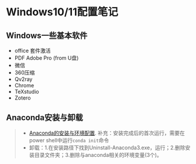 # Windows10/11配置笔记

## Windows一些基本软件
* office 套件激活
* PDF Adobe Pro (from U盘)
* 微信
* 360压缩
* Qv2ray
* Chrome
* TeXstudio
* Zotero

## Anaconda安装与卸载

>* [Anaconda的安装与环境配置](https://blog.csdn.net/qq_42324086/article/details/108868009). 补充：安装完成后的首次运行，需要在power shell中运行`conda init`命令
>* 卸载：1.在安装路径下找到Uninstall-Anaconda3.exe，运行；2.删除安装目录文件夹；3.删除与anaconda相关的环境变量(3个)。

